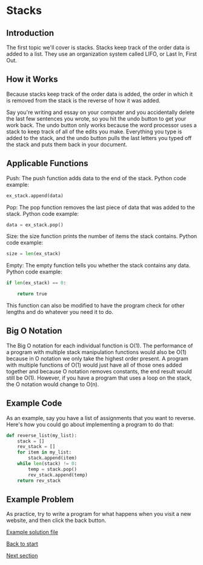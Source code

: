 # Stacks

## Introduction

The first topic we'll cover is stacks. Stacks keep track of the order data is added to a list. They use an organization system called LIFO, or Last In, First Out. 

## How it Works

Because stacks keep track of the order data is added, the order in which it is removed from the stack is the reverse of how it was added. 

Say you're writing and essay on your computer and you accidentally delete the last few sentences you wrote, so you hit the undo button to get your work back. The undo button only works because the word processor uses a stack to keep track of all of the edits you make. Everything you type is added to the stack, and the undo button pulls the last letters you typed off the stack and puts them back in your document.

## Applicable Functions

Push: The push function adds data to the end of the stack. Python code example: 

```python
ex_stack.append(data)
```

Pop: The pop function removes the last piece of data that was added to the stack. Python code example: 

```python
data = ex_stack.pop()
```

Size: the size function prints the number of items the stack contains. Python code example: 

```python
size = len(ex_stack)
```

Empty: The empty function tells you whether the stack contains any data. Python code example: 

```python
if len(ex_stack) == 0:

    return true
```
This function can also be modified to have the program check for other lengths and do whatever you need it to do.

## Big O Notation

The Big O notation for each individual function is O(1). The performance of a program with multiple stack manipulation functions would also be O(1) because in O notation we only take the highest order present. A program with multiple functions of O(1) would just have all of those ones added together and because O notation removes constants, the end result would still be O(1). However, if you have a program that uses a loop on the stack, the O notation would change to O(n).

## Example Code

As an example, say you have a list of assignments that you want to reverse. Here's how you could go about implementing a program to do that:

```python
def reverse_list(my_list):
    stack = []
    rev_stack = []
    for item in my_list:
        stack.append(item)
    while len(stack) != 0:
        temp = stack.pop()
        rev_stack.append(temp)
    return rev_stack
```

## Example Problem

As practice, try to write a program for what happens when you visit a new website, and then click the back button.

[Example solution file](stack-ex-solution.py)

[Back to start](0-welcome.md)

[Next section](2-sets.md)